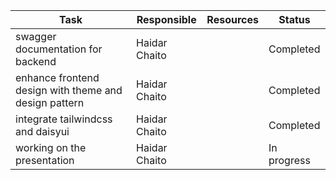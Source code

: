 | **Task**                                              | **Responsible** | **Resources** | **Status**  |
| ----------------------------------------------------- | --------------- | ------------- | ----------- |
| swagger documentation for backend                     | Haidar Chaito   |               | Completed   |
| enhance frontend design with theme and design pattern | Haidar Chaito   |               | Completed   |
| integrate tailwindcss and daisyui                     | Haidar Chaito   |               | Completed   |
| working on the presentation                           | Haidar Chaito   |               | In progress |
